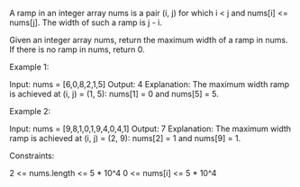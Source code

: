 A ramp in an integer array nums is a pair (i, j) for which i < j and nums[i]
<= nums[j]. The width of such a ramp is j - i.

Given an integer array nums, return the maximum width of a ramp in nums. If
there is no ramp in nums, return 0.


Example 1:


Input: nums = [6,0,8,2,1,5]
Output: 4
Explanation: The maximum width ramp is achieved at (i, j) = (1, 5): nums[1] =
0 and nums[5] = 5.


Example 2:


Input: nums = [9,8,1,0,1,9,4,0,4,1]
Output: 7
Explanation: The maximum width ramp is achieved at (i, j) = (2, 9): nums[2] =
1 and nums[9] = 1.



Constraints:


2 <= nums.length <= 5 * 10^4
0 <= nums[i] <= 5 * 10^4




